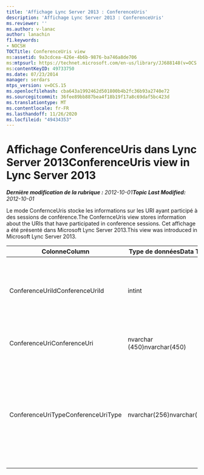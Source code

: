 ```yaml
---
title: 'Affichage Lync Server 2013 : ConferenceUris'
description: 'Affichage Lync Server 2013 : ConferenceUris'
ms.reviewer: ''
ms.author: v-lanac
author: lanachin
f1.keywords:
- NOCSH
TOCTitle: ConferenceUris view
ms:assetid: 9a3cdcea-426e-4b6b-9876-ba746a8de706
ms:mtpsurl: https://technet.microsoft.com/en-us/library/JJ688148(v=OCS.15)
ms:contentKeyID: 49733750
ms.date: 07/23/2014
manager: serdars
mtps_version: v=OCS.15
ms.openlocfilehash: cba643a1992462d501800b4b2fc36b93a2740e72
ms.sourcegitcommit: 36fee89bb887bea4f18b19f17a8c69daf5bc423d
ms.translationtype: MT
ms.contentlocale: fr-FR
ms.lasthandoff: 11/26/2020
ms.locfileid: "49434353"
---
```

# <a name="conferenceuris-view-in-lync-server-2013"></a><span data-ttu-id="b73a7-103">Affichage ConferenceUris dans Lync Server 2013</span><span class="sxs-lookup"><span data-stu-id="b73a7-103">ConferenceUris view in Lync Server 2013</span></span>

<div data-xmlns="http://www.w3.org/1999/xhtml">

<div class="topic" data-xmlns="http://www.w3.org/1999/xhtml" data-msxsl="urn:schemas-microsoft-com:xslt" data-cs="https://msdn.microsoft.com/">

<div data-asp="https://msdn2.microsoft.com/asp">



</div>

<div id="mainSection">

<div id="mainBody"><span data-ttu-id="b73a7-104">

<span> </span></span><span class="sxs-lookup"><span data-stu-id="b73a7-104">

<span> </span></span></span>

<span data-ttu-id="b73a7-105">_**Dernière modification de la rubrique :** 2012-10-01_</span><span class="sxs-lookup"><span data-stu-id="b73a7-105">_**Topic Last Modified:** 2012-10-01_</span></span>

<span data-ttu-id="b73a7-106">Le mode ConfernceUris stocke les informations sur les URI ayant participé à des sessions de conférence.</span><span class="sxs-lookup"><span data-stu-id="b73a7-106">The ConfernceUris view stores information about the URIs that have participated in conference sessions.</span></span> <span data-ttu-id="b73a7-107">Cet affichage a été présenté dans Microsoft Lync Server 2013.</span><span class="sxs-lookup"><span data-stu-id="b73a7-107">This view was introduced in Microsoft Lync Server 2013.</span></span>


<table>
<colgroup>
<col style="width: 33%" />
<col style="width: 33%" />
<col style="width: 33%" />
</colgroup>
<thead>
<tr class="header">
<th><span data-ttu-id="b73a7-108">Colonne</span><span class="sxs-lookup"><span data-stu-id="b73a7-108">Column</span></span></th>
<th><span data-ttu-id="b73a7-109">Type de données</span><span class="sxs-lookup"><span data-stu-id="b73a7-109">Data Type</span></span></th>
<th><span data-ttu-id="b73a7-110">Détails</span><span class="sxs-lookup"><span data-stu-id="b73a7-110">Details</span></span></th>
</tr>
</thead>
<tbody>
<tr class="odd">
<td><p><span data-ttu-id="b73a7-111">ConferenceUriId</span><span class="sxs-lookup"><span data-stu-id="b73a7-111">ConferenceUriId</span></span></p></td>
<td><p><span data-ttu-id="b73a7-112">int</span><span class="sxs-lookup"><span data-stu-id="b73a7-112">int</span></span></p></td>
<td><p><span data-ttu-id="b73a7-113">Numéro unique identifiant l’URI de la Conférence.</span><span class="sxs-lookup"><span data-stu-id="b73a7-113">Unique number identifying the conference URI.</span></span></p></td>
</tr>
<tr class="even">
<td><p><span data-ttu-id="b73a7-114">ConferenceUri</span><span class="sxs-lookup"><span data-stu-id="b73a7-114">ConferenceUri</span></span></p></td>
<td><p><span data-ttu-id="b73a7-115">nvarchar (450)</span><span class="sxs-lookup"><span data-stu-id="b73a7-115">nvarchar(450)</span></span></p></td>
<td><p><span data-ttu-id="b73a7-116">URI de la Conférence.</span><span class="sxs-lookup"><span data-stu-id="b73a7-116">URI of the conference.</span></span></p></td>
</tr>
<tr class="odd">
<td><p><span data-ttu-id="b73a7-117">ConferenceUriType</span><span class="sxs-lookup"><span data-stu-id="b73a7-117">ConferenceUriType</span></span></p></td>
<td><p><span data-ttu-id="b73a7-118">nvarchar(256)</span><span class="sxs-lookup"><span data-stu-id="b73a7-118">nvarchar(256)</span></span></p></td>
<td><p><span data-ttu-id="b73a7-119">URI du type de conférence.</span><span class="sxs-lookup"><span data-stu-id="b73a7-119">Type of conference URI.</span></span> <span data-ttu-id="b73a7-120">Pour plus d’informations, voir la <a href="lync-server-2013-uritypes-table.md">table UriTypes dans Lync Server 2013</a> .</span><span class="sxs-lookup"><span data-stu-id="b73a7-120">See the <a href="lync-server-2013-uritypes-table.md">UriTypes table in Lync Server 2013</a> for more information.</span></span></p></td>
</tr>
</tbody>
</table><span data-ttu-id="b73a7-121">


</div>

<span> </span>

</div>

</div>

</span><span class="sxs-lookup"><span data-stu-id="b73a7-121">


</div>

<span> </span>

</div>

</div>

</span></span></div>

